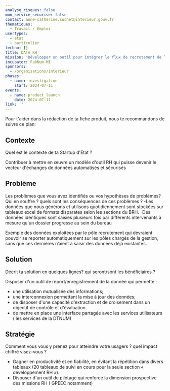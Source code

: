 ```yaml
---
analyse_risques: false
mon_service_securise: false
contact: anne-catherine.suchet@interieur.gouv.fr
thematiques:
  - Travail / Emploi
usertypes:
  - etat
  - particulier
techno: []
title: DATA RH
mission: 'Développer un outil pour intégrer le flux de recrutement de la donnée RH «du recruté au recruteur» '
incubator: FabNum-MI
sponsors:
  - /organisations/interieur
phases:
  - name: investigation
    start: 2024-07-11
events:
  - name: product_launch
    date: 2024-07-11
link: ''
---
```

Pour t'aider dans la rédaction de ta fiche produit, nous te recommandons de suivre ce plan: 

## Contexte

Quel est le contexte de ta Startup d'Etat ?

Contribuer à mettre en œuvre un modèle d'outil RH qui puisse devenir le vecteur d'échanges de données automatisés et sécurisés 


## Problème

Les problèmes que vous avez identifiés ou vos hypothèses de problèmes? Qui en souffre ? quels sont les conséquences de ces problèmes ?
-Les données que nous générons et utilisons quotidiennement sont stockées sur tableaux excel de formats disparates selon les sections du BRH.
-Des données identiques sont saisies plusieurs fois par différents intervenants à mesure qu'un dossier progresse au sein du bureau

Exemple des données exploitées par le pôle recrutement qui devraient pouvoir se reporter automatiquement sur les pôles chargés de la gestion, sans que ces dernières n’aient à saisir des données déjà existantes.

## Solution

Décrit ta solution en quelques lignes? qui seront/sont les bénéficiaires ?

Disposer d'un outil de report/enregistrement de la donnée qui permette :
- une utilisation mutualisée des informations;
- une interconnexion permettant la mise à jour des données;
- de disposer d'une capacité d'extraction et de croisement dans un objectif de contrôle et d'évaluation.
- de mettre en place une interface partagée avec les services utilisateurs ( les services de la DTNUM)

## Stratégie

Comment vous vous y prenez pour atteindre votre usagers ? quel impact chiffré visez-vous ?

- Gagner en productivité et en fiabilité, en évitant la répétition dans divers tableaux (20 tableaux de suivi en cours pour la seule section « développement RH »).
- Disposer d'un outil de pilotage qui renforce la dimension prospective des missions RH ( GPEEC notamment)
